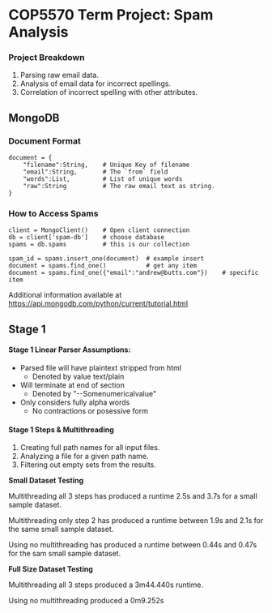 # COP5570 Term Project: Spam Analysis

### Project Breakdown
1. Parsing raw email data.
2. Analysis of email data for incorrect spellings.
3. Correlation of incorrect spelling with other attributes.

## MongoDB

### Document Format
    document = {
        "filename":String,    # Unique Key of filename
        "email":String,       # The `from` field
        "words":List,         # List of unique words
        "raw":String          # The raw email text as string.
    }

### How to Access Spams
    client = MongoClient()    # Open client connection
    db = client['spam-db']    # choose database
    spams = db.spams          # this is our collection

    spam_id = spams.insert_one(document)  # example insert
    document = spams.find_one()           # get any item
    document = spams.find_one({"email":"andrew@butts.com"})    # specific item

Additional information available at
https://api.mongodb.com/python/current/tutorial.html

## Stage 1

#### Stage 1 Linear Parser Assumptions:
- Parsed file will have plaintext stripped from html
   - Denoted by value text/plain
- Will terminate at end of section
   - Denoted by "--Somenumericalvalue"
- Only considers fully alpha words
   - No contractions or posessive form


#### Stage 1 Steps & Multithreading
1. Creating full path names for all input files.
2. Analyzing a file for a given path name.
3. Filtering out empty sets from the results.

**Small Dataset Testing**

Multithreading all 3 steps has produced a runtime 2.5s and 3.7s for a small
sample dataset.

Multithreading only step 2 has produced a runtime between 1.9s and 2.1s for
the same small sample dataset.

Using no multithreading has produced a runtime between 0.44s and 0.47s for
the sam small sample dataset.

**Full Size Dataset Testing**

Multithreading all 3 steps produced a 3m44.440s runtime.

Using no multithreading produced a 0m9.252s
